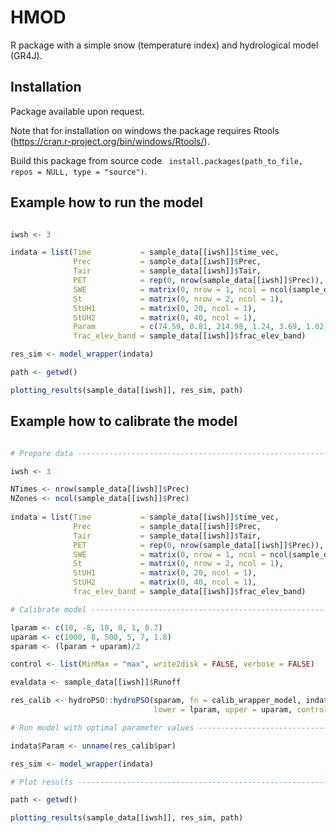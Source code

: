# HMOD

R package with a simple snow (temperature index) and hydrological model (GR4J).

## Installation

Package available upon request.

Note that for installation on windows the package requires Rtools (https://cran.r-project.org/bin/windows/Rtools/).

Build this package from source code ``` install.packages(path_to_file, repos = NULL, type = "source")```.

## Example how to run the model

```R

iwsh <- 3

indata = list(Time           = sample_data[[iwsh]]$time_vec,
              Prec           = sample_data[[iwsh]]$Prec,
              Tair           = sample_data[[iwsh]]$Tair,
              PET            = rep(0, nrow(sample_data[[iwsh]]$Prec)),
              SWE            = matrix(0, nrow = 1, ncol = ncol(sample_data[[iwsh]]$Prec)),
              St             = matrix(0, nrow = 2, ncol = 1),
              StUH1          = matrix(0, 20, ncol = 1),
              StUH2          = matrix(0, 40, ncol = 1),
              Param          = c(74.59, 0.81, 214.98, 1.24, 3.69, 1.02),
              frac_elev_band = sample_data[[iwsh]]$frac_elev_band)

res_sim <- model_wrapper(indata)

path <- getwd()

plotting_results(sample_data[[iwsh]], res_sim, path)

```

## Example how to calibrate the model

```R

# Prepare data ------------------------------------------------------------

iwsh <- 3

NTimes <- nrow(sample_data[[iwsh]]$Prec)
NZones <- ncol(sample_data[[iwsh]]$Prec)
 
indata = list(Time           = sample_data[[iwsh]]$time_vec,
              Prec           = sample_data[[iwsh]]$Prec,
              Tair           = sample_data[[iwsh]]$Tair,
              PET            = rep(0, nrow(sample_data[[iwsh]]$Prec)),
              SWE            = matrix(0, nrow = 1, ncol = ncol(sample_data[[iwsh]]$Prec)),
              St             = matrix(0, nrow = 2, ncol = 1),
              StUH1          = matrix(0, 20, ncol = 1),
              StUH2          = matrix(0, 40, ncol = 1),
              frac_elev_band = sample_data[[iwsh]]$frac_elev_band)

# Calibrate model ---------------------------------------------------------

lparam <- c(10, -8, 10, 0, 1, 0.7)
uparam <- c(1000, 8, 500, 5, 7, 1.8)
sparam <- (lparam + uparam)/2

control <- list(MinMax = "max", write2disk = FALSE, verbose = FALSE)

evaldata <- sample_data[[iwsh]]$Runoff

res_calib <- hydroPSO::hydroPSO(sparam, fn = calib_wrapper_model, indata, evaldata,
                                lower = lparam, upper = uparam, control = control)

# Run model with optimal parameter values ---------------------------------

indata$Param <- unname(res_calib$par)

res_sim <- model_wrapper(indata)

# Plot results ------------------------------------------------------------

path <- getwd()

plotting_results(sample_data[[iwsh]], res_sim, path)

```
